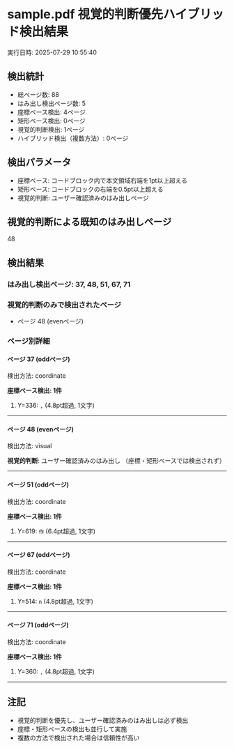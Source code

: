 # sample.pdf 視覚的判断優先ハイブリッド検出結果

実行日時: 2025-07-29 10:55:40

## 検出統計

- 総ページ数: 88
- はみ出し検出ページ数: 5
- 座標ベース検出: 4ページ
- 矩形ベース検出: 0ページ
- 視覚的判断検出: 1ページ
- ハイブリッド検出（複数方法）: 0ページ

## 検出パラメータ

- 座標ベース: コードブロック内で本文領域右端を1pt以上超える
- 矩形ベース: コードブロックの右端を0.5pt以上超える
- 視覚的判断: ユーザー確認済みのはみ出しページ

## 視覚的判断による既知のはみ出しページ

48

## 検出結果

### はみ出し検出ページ: 37, 48, 51, 67, 71

### 視覚的判断のみで検出されたページ

- ページ 48 (evenページ)

### ページ別詳細

#### ページ 37 (oddページ)
検出方法: coordinate

**座標ベース検出: 1件**

1. Y=336: `,` (4.8pt超過, 1文字)

---

#### ページ 48 (evenページ)
検出方法: visual

**視覚的判断**: ユーザー確認済みのはみ出し
（座標・矩形ベースでは検出されず）

---

#### ページ 51 (oddページ)
検出方法: coordinate

**座標ベース検出: 1件**

1. Y=619: `作` (6.4pt超過, 1文字)

---

#### ページ 67 (oddページ)
検出方法: coordinate

**座標ベース検出: 1件**

1. Y=514: `n` (4.8pt超過, 1文字)

---

#### ページ 71 (oddページ)
検出方法: coordinate

**座標ベース検出: 1件**

1. Y=360: `,` (4.8pt超過, 1文字)

---

## 注記

- 視覚的判断を優先し、ユーザー確認済みのはみ出しは必ず検出
- 座標・矩形ベースの検出も並行して実施
- 複数の方法で検出された場合は信頼性が高い
